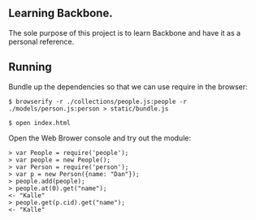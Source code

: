 ## Learning Backbone.
The sole purpose of this project is to learn Backbone and have it as a personal reference.

## Running
Bundle up the dependencies so that we can use require in the browser:
```shell
$ browserify -r ./collections/people.js:people -r ./models/person.js:person > static/bundle.js
```

```shell
$ open index.html
```

Open the Web Brower console and try out the module:

```shell
> var People = require('people');
> var people = new People();
> var Person = require('person');
> var p = new Person({name: "Dan"});
> people.add(people);
> people.at(0).get("name");
<- "Kalle"
> people.get(p.cid).get("name");
<- "Kalle"
```
